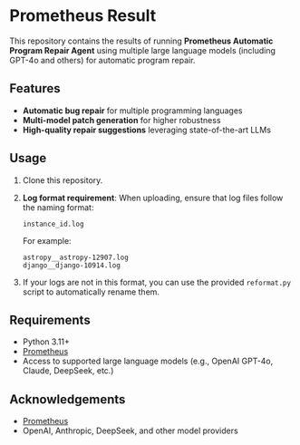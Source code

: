 # Prometheus Result

This repository contains the results of running **Prometheus Automatic Program Repair Agent** using multiple large language models (including GPT-4o and others) for automatic program repair.

## Features

* **Automatic bug repair** for multiple programming languages
* **Multi-model patch generation** for higher robustness
* **High-quality repair suggestions** leveraging state-of-the-art LLMs

## Usage

1. Clone this repository.
2. **Log format requirement**:
   When uploading, ensure that log files follow the naming format:

   ```
   instance_id.log
   ```

   For example:

   ```
   astropy__astropy-12907.log
   django__django-10914.log
   ```
3. If your logs are not in this format, you can use the provided `reformat.py` script to automatically rename them.

## Requirements

* Python 3.11+
* [Prometheus](https://github.com/Pantheon-temple/Prometheus)
* Access to supported large language models (e.g., OpenAI GPT-4o, Claude, DeepSeek, etc.)

## Acknowledgements

* [Prometheus](https://github.com/Pantheon-temple/Prometheus)
* OpenAI, Anthropic, DeepSeek, and other model providers
